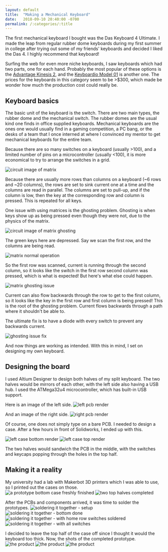 ```yaml
---
layout: default
title:  "Making a Mechanical Keyboard"
date:   2018-09-10 20:40:00 -0700
permalink: /:categories/:title
---
```


The first mechanical keyboard I bought was the Das Keyboard 4 Ultimate. I made the leap from regular rubber dome keyboards during my first summer in college after trying out some of my friends' keyboards and decided I liked the Das 4. I highly recommend that keyboard!

Surfing the web for even more niche keyboards, I saw keyboards which had two parts, one for each hand. Probably the most popular of these options is the [Advantage Kinesis 2](https://www.kinesis-ergo.com/shop/advantage2/), and the [Keyboardio Model 01](https://shop.keyboard.io/) is another one. The prices for the keyboards in this category seem to be >$300, which made be wonder how much the production cost could really be.

Keyboard basics
---

The basic unit of the keyboard is the switch. There are two main types, the rubber dome and the mechanical switch. The rubber domes are the usual kind one finds in office supplied keyboards. Mechanical keyboards are the ones one would usually find in a gaming competition, a PC bang, or the desks of a team that I once interned at where I convinced my mentor to get mechanical keyboards for the entire team.

Because there are so many switches on a keyboard (usually >100), and a limited number of pins on a microcontroller (usually <100), it is more economical to try to arrange the switches in a grid.

![circuit image of matrix](/assets/projects/ex2keyboard/schematic-matrix.svg)

Because there are usually more rows than columns on a keyboard (~6 rows and ~20 columns), the rows are set to sink current one at a time and the columns are read in parallel. The columns are set to pull-up, and if the column is low, then the key at the corresponding row and column is pressed. This is repeated for all keys.

One issue with using matrices is the ghosting problem. Ghosting is when keys show up as being pressed even though they were not, due to the physics of the matrix.

![circuit image of matrix ghosting](/assets/projects/ex2keyboard/exp-ghosting.png)

The green keys here are depressed. Say we scan the first row, and the columns are being read.

![matrix normal operation](/assets/projects/ex2keyboard/exp-ghosting-current.png)

So the first row was scanned, current is running through the second column, so it looks like the switch in the first row second column was pressed, which is what is expected! But here's what else could happen.

![matrix ghosting issue](/assets/projects/ex2keyboard/exp-ghosting-issue-current.png)

Current can also flow backwards through the row to get to the first column, so it looks like the key in the first row and first column is being pressed! This is the root of the ghosting problem. Current flows backwards through a path where it shouldn't be able to.

The ultimate fix is to have a diode with every switch to prevent any backwards current.

![ghosting issue fix](/assets/projects/ex2keyboard/exp-ghosting-fix.png)

And now things are working as intended. With this in mind, I set on designing my own keyboard.

Designing the board
---
I used Altium Designer to design both halves of my split keyboard. The two halves would be mirrors of each other, with the left side also having a USB hub. I used the ATMega32u4 microcontroller, which has built-in USB support.

Here is an image of the left side.
![left pcb render](/assets/projects/ex2keyboard/pcb-left-render.jpg)

And an image of the right side.
![right pcb render](/assets/projects/ex2keyboard/pcb-right-render.jpg)

Of course, one does not simply type on a bare PCB. I needed to design a case. After a few hours in front of Solidworks, I ended up with this.

![left case bottom render](/assets/projects/ex2keyboard/case-leftbottom-render.jpg)
![left case top render](/assets/projects/ex2keyboard/case-lefttop-render.jpg)

The two halves would sandwich the PCB in the middle, with the switches and keycaps popping through the holes in the top half.

Making it a reality
---
My university had a lab with Makerbot 3D printers which I was able to use, so I printed out the cases on those.
![a prototype bottom case freshly finished](/assets/projects/ex2keyboard/3dprint.jpg)
![two top halves completed](/assets/projects/ex2keyboard/casetop.jpg)

After the PCBs and components arrived, it was time to solder the prototypes.
![soldering it together - setup](/assets/projects/ex2keyboard/solder-setup.jpg)
![soldering it together - bottom done](/assets/projects/ex2keyboard/solder-complete.jpg)
![soldering it together - with home row switches soldered](/assets/projects/ex2keyboard/switch-home.jpg)
![soldering it together - with all switches](/assets/projects/ex2keyboard/switch-all.jpg)

I decided to leave the top half of the case off since I thought it would the keyboard too thick. Now, the shots of the completed prototype.
![the product](/assets/projects/ex2keyboard/product.jpg)
![the product](/assets/projects/ex2keyboard/product-side.jpg)
![the product](/assets/projects/ex2keyboard/product-back.jpg)

